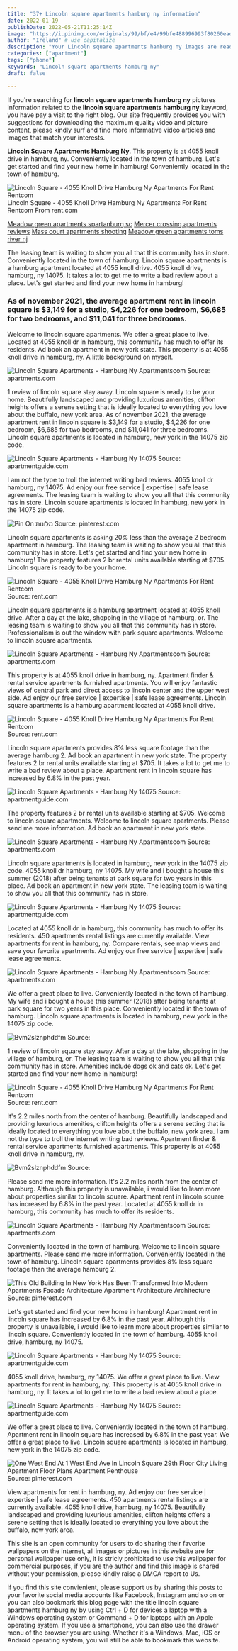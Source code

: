 ```yaml
---
title: "37+ Lincoln square apartments hamburg ny information"
date: 2022-01-19
publishDate: 2022-05-21T11:25:14Z
image: "https://i.pinimg.com/originals/99/bf/e4/99bfe488996993f80260ead2b427170c.png"
author: "Ireland" # use capitalize
description: "Your Lincoln square apartments hamburg ny images are ready. Lincoln square apartments hamburg ny are a topic that is being searched for and liked by netizens now. You can Find and Download the Lincoln square apartments hamburg ny files here. Download all royalty-free photos and vectors."
categories: ["apartment"]
tags: ["phone"]
keywords: "Lincoln square apartments hamburg ny"
draft: false

---
```


If you're searching for **lincoln square apartments hamburg ny** pictures information related to the **lincoln square apartments hamburg ny** keyword, you have pay a visit to the right  blog.  Our site frequently  provides you with  suggestions  for downloading  the maximum  quality video and picture  content, please kindly surf and find more informative video articles and images  that match your interests.

**Lincoln Square Apartments Hamburg Ny**. This property is at 4055 knoll drive in hamburg, ny. Conveniently located in the town of hamburg. Let&#039;s get started and find your new home in hamburg! Conveniently located in the town of hamburg.

![Lincoln Square - 4055 Knoll Drive Hamburg Ny Apartments For Rent Rentcom](https://rentpath-res.cloudinary.com/$img_current/t_3x2_jpg_xl/t_unpaid/92568c3e482fef6c628a879c1e38206c "Lincoln Square - 4055 Knoll Drive Hamburg Ny Apartments For Rent Rentcom")
Lincoln Square - 4055 Knoll Drive Hamburg Ny Apartments For Rent Rentcom From rent.com

[Meadow green apartments spartanburg sc](/meadow-green-apartments-spartanburg-sc/)
[Mercer crossing apartments reviews](/mercer-crossing-apartments-reviews/)
[Mass court apartments shooting](/mass-court-apartments-shooting/)
[Meadow green apartments toms river nj](/meadow-green-apartments-toms-river-nj/)

The leasing team is waiting to show you all that this community has in store. Conveniently located in the town of hamburg. Lincoln square apartments is a hamburg apartment located at 4055 knoll drive. 4055 knoll drive, hamburg, ny 14075. It takes a lot to get me to write a bad review about a place. Let&#039;s get started and find your new home in hamburg!

### As of november 2021, the average apartment rent in lincoln square is $3,149 for a studio, $4,226 for one bedroom, $6,685 for two bedrooms, and $11,041 for three bedrooms.

Welcome to lincoln square apartments. We offer a great place to live. Located at 4055 knoll dr in hamburg, this community has much to offer its residents. Ad book an apartment in new york state. This property is at 4055 knoll drive in hamburg, ny. A little background on myself.


![Lincoln Square Apartments - Hamburg Ny Apartmentscom](https://images1.apartments.com/i2/hgBxOC1maqcqAFLGO2KRRWWjcHRtQjhMn0TxFeiq8kI/117/lincoln-square-apartments-hamburg-ny-building-photo.jpg "Lincoln Square Apartments - Hamburg Ny Apartmentscom")
Source: apartments.com

1 review of lincoln square stay away. Lincoln square is ready to be your home. Beautifully landscaped and providing luxurious amenities, clifton heights offers a serene setting that is ideally located to everything you love about the buffalo, new york area. As of november 2021, the average apartment rent in lincoln square is $3,149 for a studio, $4,226 for one bedroom, $6,685 for two bedrooms, and $11,041 for three bedrooms. Lincoln square apartments is located in hamburg, new york in the 14075 zip code.

![Lincoln Square Apartments - Hamburg Ny 14075](https://rentpath-res.cloudinary.com/$img_current/t_3x2_jpg_xl/9efeef36dfe39d78ff0ec9c404f10a1c "Lincoln Square Apartments - Hamburg Ny 14075")
Source: apartmentguide.com

I am not the type to troll the internet writing bad reviews. 4055 knoll dr hamburg, ny 14075. Ad enjoy our free service | expertise | safe lease agreements. The leasing team is waiting to show you all that this community has in store. Lincoln square apartments is located in hamburg, new york in the 14075 zip code.

![Pin On מלונות](https://i.pinimg.com/originals/ab/6b/f1/ab6bf106de75840bee3cb15568129bc9.jpg "Pin On מלונות")
Source: pinterest.com

Lincoln square apartments is asking 20% less than the average 2 bedroom apartment in hamburg. The leasing team is waiting to show you all that this community has in store. Let&#039;s get started and find your new home in hamburg! The property features 2 br rental units available starting at $705. Lincoln square is ready to be your home.

![Lincoln Square - 4055 Knoll Drive Hamburg Ny Apartments For Rent Rentcom](https://rentpath-res.cloudinary.com/$img_current/t_3x2_jpg_xl/t_unpaid/c2e00fbcd1a43c8078684567caeb9833 "Lincoln Square - 4055 Knoll Drive Hamburg Ny Apartments For Rent Rentcom")
Source: rent.com

Lincoln square apartments is a hamburg apartment located at 4055 knoll drive. After a day at the lake, shopping in the village of hamburg, or. The leasing team is waiting to show you all that this community has in store. Professionalism is out the window with park square apartments. Welcome to lincoln square apartments.

![Lincoln Square Apartments - Hamburg Ny Apartmentscom](https://images1.apartments.com/i2/tBGb3_BR03oTl1a8XST4NvOxqM93nxMDjb9ysUEaBNw/117/lincoln-square-apartments-hamburg-ny-building-photo.jpg "Lincoln Square Apartments - Hamburg Ny Apartmentscom")
Source: apartments.com

This property is at 4055 knoll drive in hamburg, ny. Apartment finder &amp; rental service apartments furnished apartments. You will enjoy fantastic views of central park and direct access to lincoln center and the upper west side. Ad enjoy our free service | expertise | safe lease agreements. Lincoln square apartments is a hamburg apartment located at 4055 knoll drive.

![Lincoln Square - 4055 Knoll Drive Hamburg Ny Apartments For Rent Rentcom](https://rentpath-res.cloudinary.com/$img_current/t_3x2_jpg_xl/t_unpaid/92568c3e482fef6c628a879c1e38206c "Lincoln Square - 4055 Knoll Drive Hamburg Ny Apartments For Rent Rentcom")
Source: rent.com

Lincoln square apartments provides 8% less square footage than the average hamburg 2. Ad book an apartment in new york state. The property features 2 br rental units available starting at $705. It takes a lot to get me to write a bad review about a place. Apartment rent in lincoln square has increased by 6.8% in the past year.

![Lincoln Square Apartments - Hamburg Ny 14075](https://rentpath-res.cloudinary.com/$img_current/t_3x2_jpg_xl/802c4b5a5e81de3b3277e80f6fe74fa9 "Lincoln Square Apartments - Hamburg Ny 14075")
Source: apartmentguide.com

The property features 2 br rental units available starting at $705. Welcome to lincoln square apartments. Welcome to lincoln square apartments. Please send me more information. Ad book an apartment in new york state.

![Lincoln Square Apartments - Hamburg Ny Apartmentscom](https://images1.apartments.com/i2/6teYJX1hDlKxqO6h27eqFQ1B7kMK8ADuYaxy1mhcDO4/117/lincoln-square-apartments-hamburg-ny-building-photo.jpg "Lincoln Square Apartments - Hamburg Ny Apartmentscom")
Source: apartments.com

Lincoln square apartments is located in hamburg, new york in the 14075 zip code. 4055 knoll dr hamburg, ny 14075. My wife and i bought a house this summer (2018) after being tenants at park square for two years in this place. Ad book an apartment in new york state. The leasing team is waiting to show you all that this community has in store.

![Lincoln Square Apartments - Hamburg Ny 14075](https://rentpath-res.cloudinary.com/$img_current/t_3x2_jpg_xl/256b18bb6fadb75ed697e306ca4285e7 "Lincoln Square Apartments - Hamburg Ny 14075")
Source: apartmentguide.com

Located at 4055 knoll dr in hamburg, this community has much to offer its residents. 450 apartments rental listings are currently available. View apartments for rent in hamburg, ny. Compare rentals, see map views and save your favorite apartments. Ad enjoy our free service | expertise | safe lease agreements.

![Lincoln Square Apartments - Hamburg Ny Apartmentscom](https://images1.apartments.com/i2/MoaQ4oxtklajq02l7kJi1E9DpfC8NnzkIBSGBaWTKDI/111/lincoln-square-apartments-hamburg-ny-primary-photo.jpg "Lincoln Square Apartments - Hamburg Ny Apartmentscom")
Source: apartments.com

We offer a great place to live. Conveniently located in the town of hamburg. My wife and i bought a house this summer (2018) after being tenants at park square for two years in this place. Conveniently located in the town of hamburg. Lincoln square apartments is located in hamburg, new york in the 14075 zip code.

![Bvm2slznphddfm](https://rentpath-res.cloudinary.com/$img_current/t_3x2_jpg_xl/2d01392bd4cc4dc6aeae502449f0ded7 "Bvm2slznphddfm")
Source: 

1 review of lincoln square stay away. After a day at the lake, shopping in the village of hamburg, or. The leasing team is waiting to show you all that this community has in store. Amenities include dogs ok and cats ok. Let&#039;s get started and find your new home in hamburg!

![Lincoln Square - 4055 Knoll Drive Hamburg Ny Apartments For Rent Rentcom](https://rentpath-res.cloudinary.com/$img_current/t_3x2_jpg_xl/t_unpaid/38ddfa30fb4e8c1d29f4c88b9d537dde "Lincoln Square - 4055 Knoll Drive Hamburg Ny Apartments For Rent Rentcom")
Source: rent.com

It&#039;s 2.2 miles north from the center of hamburg. Beautifully landscaped and providing luxurious amenities, clifton heights offers a serene setting that is ideally located to everything you love about the buffalo, new york area. I am not the type to troll the internet writing bad reviews. Apartment finder &amp; rental service apartments furnished apartments. This property is at 4055 knoll drive in hamburg, ny.

![Bvm2slznphddfm](https://rentpath-res.cloudinary.com/$img_current/t_3x2_jpg_xl/17441f643c50c725ca8ec458f506af57 "Bvm2slznphddfm")
Source: 

Please send me more information. It&#039;s 2.2 miles north from the center of hamburg. Although this property is unavailable, i would like to learn more about properties similar to lincoln square. Apartment rent in lincoln square has increased by 6.8% in the past year. Located at 4055 knoll dr in hamburg, this community has much to offer its residents.

![Lincoln Square Apartments - Hamburg Ny Apartmentscom](https://images1.apartments.com/i2/f2fKjehV0s5mIfzR_dcfffE1oFO9TxuYLxMLoGfRt7o/117/lincoln-square-apartments-hamburg-ny-living-room.jpg "Lincoln Square Apartments - Hamburg Ny Apartmentscom")
Source: apartments.com

Conveniently located in the town of hamburg. Welcome to lincoln square apartments. Please send me more information. Conveniently located in the town of hamburg. Lincoln square apartments provides 8% less square footage than the average hamburg 2.

![This Old Building In New York Has Been Transformed Into Modern Apartments Facade Architecture Apartment Architecture Architecture](https://i.pinimg.com/originals/10/76/a0/1076a0ea1260dd879d0201dcb9ca02ef.jpg "This Old Building In New York Has Been Transformed Into Modern Apartments Facade Architecture Apartment Architecture Architecture")
Source: pinterest.com

Let&#039;s get started and find your new home in hamburg! Apartment rent in lincoln square has increased by 6.8% in the past year. Although this property is unavailable, i would like to learn more about properties similar to lincoln square. Conveniently located in the town of hamburg. 4055 knoll drive, hamburg, ny 14075.

![Lincoln Square Apartments - Hamburg Ny 14075](https://rentpath-res.cloudinary.com/$img_current/t_3x2_jpg_xl/54a2b7c9b469b5bcda7bc7a46ee2b7e2 "Lincoln Square Apartments - Hamburg Ny 14075")
Source: apartmentguide.com

4055 knoll drive, hamburg, ny 14075. We offer a great place to live. View apartments for rent in hamburg, ny. This property is at 4055 knoll drive in hamburg, ny. It takes a lot to get me to write a bad review about a place.

![Lincoln Square Apartments - Hamburg Ny 14075](https://rentpath-res.cloudinary.com/$img_current/t_3x2_jpg_xl/8daae36d9430bd8522e847e630bd092e "Lincoln Square Apartments - Hamburg Ny 14075")
Source: apartmentguide.com

We offer a great place to live. Conveniently located in the town of hamburg. Apartment rent in lincoln square has increased by 6.8% in the past year. We offer a great place to live. Lincoln square apartments is located in hamburg, new york in the 14075 zip code.

![One West End At 1 West End Ave In Lincoln Square 29th Floor City Living Apartment Floor Plans Apartment Penthouse](https://i.pinimg.com/originals/99/bf/e4/99bfe488996993f80260ead2b427170c.png "One West End At 1 West End Ave In Lincoln Square 29th Floor City Living Apartment Floor Plans Apartment Penthouse")
Source: pinterest.com

View apartments for rent in hamburg, ny. Ad enjoy our free service | expertise | safe lease agreements. 450 apartments rental listings are currently available. 4055 knoll drive, hamburg, ny 14075. Beautifully landscaped and providing luxurious amenities, clifton heights offers a serene setting that is ideally located to everything you love about the buffalo, new york area.

This site is an open community for users to do sharing their favorite wallpapers on the internet, all images or pictures in this website are for personal wallpaper use only, it is stricly prohibited to use this wallpaper for commercial purposes, if you are the author and find this image is shared without your permission, please kindly raise a DMCA report to Us.

If you find this site convienient, please support us by sharing this posts to your favorite social media accounts like Facebook, Instagram and so on or you can also bookmark this blog page with the title lincoln square apartments hamburg ny by using Ctrl + D for devices a laptop with a Windows operating system or Command + D for laptops with an Apple operating system. If you use a smartphone, you can also use the drawer menu of the browser you are using. Whether it's a Windows, Mac, iOS or Android operating system, you will still be able to bookmark this website.
